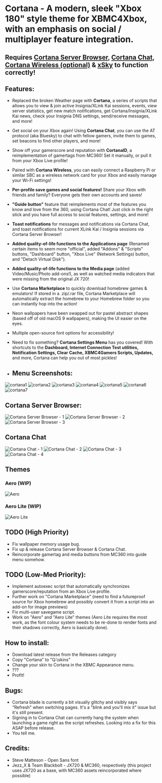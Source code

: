 # Cortana - A modern, sleek "Xbox 180" style theme for XBMC4Xbox, with an emphasis on social / multiplayer feature integration.
## Requires [Cortana Server Browser](https://github.com/faithvoid/script.cortanaserverbrowser), [Cortana Chat](https://github.com/faithvoid/script.cortanachatv2), [Cortana Wireless (optional)](https://github.com/faithvoid/script.cortanawireless) & [xSky](https://github.com/faithvoid/plugin.programs.xSky) to function correctly!

## Features:
- Replaced the broken Weather page with **Cortana**, a series of scripts that allows you to view & join active Insignia/XLink Kai sessions, events, view server statistics, get new match notifications, get Cortana/Insignia/XLink Kai news, check your Insignia DNS settings, send/receive messages, and more!

- Get social on your Xbox again! Using **Cortana Chat**, you can use the AT protocol (aka Bluesky) to chat with fellow gamers, invite them to games, set beacons to find other players, and more!

- Show off your gamerscore and reputation with **CortanaID**, a reimplementation of gamertags from MC360! Set it manually, or pull it from your Xbox Live profile!

- Paired with **Cortana Wireless**, you can easily connect a Raspberry Pi or similar SBC as a wireless network card for your Xbox and easily manage your Wi-Fi settings!

- **Per-profile save games and social features!** Share your Xbox with friends and family? Everyone gets their own accounts and saves!

- **"Guide button"** feature that reimplements most of the features you know and love from the 360, using Cortana Chat! Just click in the right stick and you have full access to social features, settings, and more!

- **Toast notifications** for messages and notifications via Cortana Chat, and toast notifications for current XLink Kai / Insignia sessions via Cortana Server Browser!
  
- **Added quality-of-life functions to the Applications page** (Renamed certain items to seem more "official", added "Addons" & "Scripts" buttons, "Dashboard" button, "Xbox Live" (Network Settings) button, and "Detach Virtual Disk").
  
- **Added quality-of-life functions to the Media page** (added Video/Music/Photo add-ons!), as well as watched media indicators that were missing from the original JX 720!

- Use **Cortana Marketplace** to quickly download homebrew games & emulators! If stored in a .zip/.rar file, Cortana Marketplace will automatically extract the homebrew to your Homebrew folder so you can instantly hop into the action!
  
- Neon wallpapers have been swapped out for pastel abstract shapes (based off of old macOS 9 wallpapers), making the UI easier on the eyes.

- Multiple open-source font options for accessibility!
    
- Need to fix something? **Cortana Settings Menu** has you covered! With shortcuts to the **Dashboard, Internet Connection Test utilities, Notification Settings, Clear Cache, XBMC4Gamers Scripts, Updates,** and more, Cortana can help you out of most pickles!

- ## Menu Screenshots:
![cortana1](screenshots/1.png)
![cortana2](screenshots/2.png)
![cortana3](screenshots/3.png)
![cortana4](screenshots/4.png)
![cortana5](screenshots/5.png)
![cortana6](screenshots/6.png)
![cortana7](screenshots/7.png)

## Cortana Server Browser:
![Cortana Server Browser - 1](screenshots/csb1.png)
![Cortana Server Browser - 2](screenshots/csb2.png)
![Cortana Server Browser - 3](screenshots/csb3.png)

## Cortana Chat
![Cortana Chat - 1](screenshots/cc1.png)
![Cortana Chat - 2](screenshots/cc2.png)
![Cortana Chat - 3](screenshots/cc3.png)
![Cortana Chat - 4](screenshots/cc4.png)

## Themes
### Aero (WIP)
![Aero](screenshots/aero-test.png)
### Aero Lite (WIP)
![Aero Lite](screenshots/aerolite-test.png)

## TODO (High Priority)
- Fix wallpaper memory usage bug.
- Fix up & release Cortana Server Browser & Cortana Chat.
- Reincorporate gamertag and media buttons from MC360 into guide menu somehow.

## TODO (Low-Med Priority):
- Implement autoexec script that automatically synchronizes gamerscore/reputation from an Xbox Live profile.
- Further work on "Cortana Marketplace" (need to find a futureproof source for Xbox homebrew and possibly convert it from a script into an add-on for image previews)
- Fix multi-user savegame script.
- Work on "Aero" and "Aero Lite" themes (Aero Lite requires the most work, as the font colour system needs to be re-done to render fonts and their shadows correctly, Aero is basically done).

## How to install:
- Download latest release from the Releases category
- Copy "Cortana" to "Q:\skins\"
- Change your skin to Cortana in the XBMC Appearance menu.
- ???
- Profit!

## Bugs:
- Cortana blade is currently a bit visually glitchy and visibly says "Refresh" when switching pages. It's a "blink and you'll mix it" issue but it's still present.
- Signing in to Cortana Chat can currently hang the system when launching a game right as the script refreshes. Looking into a fix for this ASAP before release.
- You tell me.

## Credits:
- Steve Matteson - Open Sans font
- Jezz_X & Team Blackbolt - JX720 & MC360, respectively (this project uses JX720 as a base, with MC360 assets reincorporated where possible)
